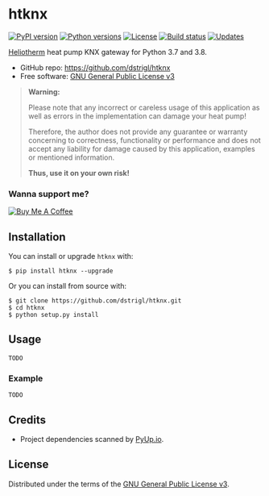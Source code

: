 # htknx

[![PyPI version](https://img.shields.io/pypi/v/htknx.svg)](https://pypi.org/project/htknx)
[![Python versions](https://img.shields.io/pypi/pyversions/htknx.svg)](https://pypi.org/project/htknx)
[![License](https://img.shields.io/pypi/l/htknx.svg)](https://pypi.org/project/htknx)
[![Build status](https://img.shields.io/travis/dstrigl/htknx/master?logo=travis)](https://travis-ci.org/dstrigl/htknx)
[![Updates](https://pyup.io/repos/github/dstrigl/htknx/shield.svg)](https://pyup.io/repos/github/dstrigl/htknx)


[Heliotherm](http://www.heliotherm.com/) heat pump KNX gateway for Python 3.7 and 3.8.

* GitHub repo: https://github.com/dstrigl/htknx
* Free software: [GNU General Public License v3](https://www.gnu.org/licenses/gpl-3.0.en.html)


> **Warning:**
>
> Please note that any incorrect or careless usage of this application as well as
> errors in the implementation can damage your heat pump!
>
> Therefore, the author does not provide any guarantee or warranty concerning
> to correctness, functionality or performance and does not accept any liability
> for damage caused by this application, examples or mentioned information.
>
> **Thus, use it on your own risk!**


### Wanna support me?

[![Buy Me A Coffee](https://www.buymeacoffee.com/assets/img/custom_images/orange_img.png)](https://www.buymeacoffee.com/N362PLZ)


## Installation

You can install or upgrade `htknx` with:

```
$ pip install htknx --upgrade
```

Or you can install from source with:

```
$ git clone https://github.com/dstrigl/htknx.git
$ cd htknx
$ python setup.py install
```


## Usage

```
TODO
```


### Example

```
TODO
```


## Credits

* Project dependencies scanned by [PyUp.io](https://pyup.io).


## License

Distributed under the terms of the [GNU General Public License v3](https://www.gnu.org/licenses/gpl-3.0.en.html).
